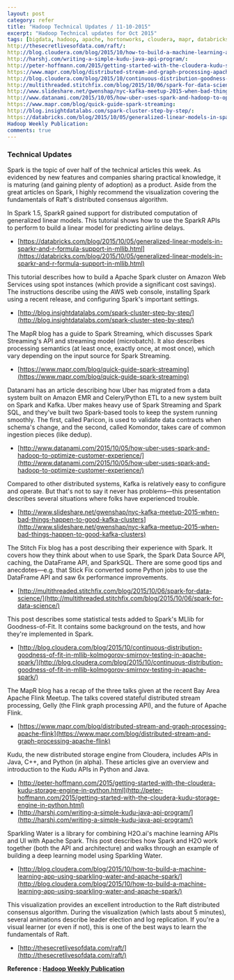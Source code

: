 ```yaml
---
layout: post
category: refer
title: "Hadoop Technical Updates / 11-10-2015"
excerpt: "Hadoop Technical updates for Oct 2015"
tags: [bigdata, hadoop, apache, hortonworks, cloudera, mapr, databricks, spark]
http://thesecretlivesofdata.com/raft/:
http://blog.cloudera.com/blog/2015/10/how-to-build-a-machine-learning-app-using-sparkling-water-and-apache-spark/:
http://harshj.com/writing-a-simple-kudu-java-api-program/:
http://peter-hoffmann.com/2015/getting-started-with-the-cloudera-kudu-storage-engine-in-python.html:
https://www.mapr.com/blog/distributed-stream-and-graph-processing-apache-flink:
http://blog.cloudera.com/blog/2015/10/continuous-distribution-goodness-of-fit-in-mllib-kolmogorov-smirnov-testing-in-apache-spark/:
http://multithreaded.stitchfix.com/blog/2015/10/06/spark-for-data-science/:
http://www.slideshare.net/gwenshap/nyc-kafka-meetup-2015-when-bad-things-happen-to-good-kafka-clusters:
http://www.datanami.com/2015/10/05/how-uber-uses-spark-and-hadoop-to-optimize-customer-experience/:
https://www.mapr.com/blog/quick-guide-spark-streaming:
http://blog.insightdatalabs.com/spark-cluster-step-by-step/:
https://databricks.com/blog/2015/10/05/generalized-linear-models-in-sparkr-and-r-formula-support-in-mllib.html:
Hadoop Weekly Publication:
comments: true
---
```


### Technical Updates

Spark is the topic of over half of the technical articles this week. As evidenced by new features and companies sharing practical knowledge, it is maturing (and gaining plenty of adoption) as a product. Aside from the great articles on Spark, I highly recommend the visualization covering the fundamentals of Raft's distributed consensus algorithm.
 
 
In Spark 1.5, SparkR gained support for distributed computation of generalized linear models. This tutorial shows how to use the SparkR APIs to perform to build a linear model for predicting airline delays.
 
- [https://databricks.com/blog/2015/10/05/generalized-linear-models-in-sparkr-and-r-formula-support-in-mllib.html](https://databricks.com/blog/2015/10/05/generalized-linear-models-in-sparkr-and-r-formula-support-in-mllib.html)
 
 
This tutorial describes how to build a Apache Spark cluster on Amazon Web Services using spot instances (which provide a significant cost savings). The instructions describe using the AWS web console, installing Spark using a recent release, and configuring Spark's important settings.
 
- [http://blog.insightdatalabs.com/spark-cluster-step-by-step/](http://blog.insightdatalabs.com/spark-cluster-step-by-step/)
 
 
The MapR blog has a guide to Spark Streaming, which discusses Spark Streaming's API and streaming model (microbatch). It also describes processing semantics (at least once, exactly once, at most once), which vary depending on the input source for Spark Streaming.
 
- [https://www.mapr.com/blog/quick-guide-spark-streaming](https://www.mapr.com/blog/quick-guide-spark-streaming)
 
 
Datanami has an article describing how Uber has migrated from a data system built on Amazon EMR and Celery/Python ETL to a new system built on Spark and Kafka. Uber makes heavy use of Spark Streaming and Spark SQL, and they've built two Spark-based tools to keep the system running smoothly. The first, called Paricon, is used to validate data contracts when schema's change, and the second, called Komondor, takes care of common ingestion pieces (like dedup).
 
- [http://www.datanami.com/2015/10/05/how-uber-uses-spark-and-hadoop-to-optimize-customer-experience/](http://www.datanami.com/2015/10/05/how-uber-uses-spark-and-hadoop-to-optimize-customer-experience/)
 
 
Compared to other distributed systems, Kafka is relatively easy to configure and operate. But that's not to say it never has problems—this presentation describes several situations where folks have experienced trouble.
 
- [http://www.slideshare.net/gwenshap/nyc-kafka-meetup-2015-when-bad-things-happen-to-good-kafka-clusters](http://www.slideshare.net/gwenshap/nyc-kafka-meetup-2015-when-bad-things-happen-to-good-kafka-clusters)
 
 
The Stitch Fix blog has a post describing their experience with Spark. It covers how they think about when to use Spark, the Spark Data Source API, caching, the DataFrame API, and SparkSQL. There are some good tips and anecdotes—e.g. that Stick Fix converted some Python jobs to use the DataFrame API and saw 6x performance improvements.
 
- [http://multithreaded.stitchfix.com/blog/2015/10/06/spark-for-data-science/](http://multithreaded.stitchfix.com/blog/2015/10/06/spark-for-data-science/)
 
 
This post describes some statistical tests added to Spark's MLlib for Goodness-of-Fit. It contains some background on the tests, and how they're implemented in Spark.
 
- [http://blog.cloudera.com/blog/2015/10/continuous-distribution-goodness-of-fit-in-mllib-kolmogorov-smirnov-testing-in-apache-spark/](http://blog.cloudera.com/blog/2015/10/continuous-distribution-goodness-of-fit-in-mllib-kolmogorov-smirnov-testing-in-apache-spark/)
 
 
The MapR blog has a recap of the three talks given at the recent Bay Area Apache Flink Meetup. The talks covered stateful distributed stream processing, Gelly (the Flink graph processing API), and the future of Apache Flink.
 
- [https://www.mapr.com/blog/distributed-stream-and-graph-processing-apache-flink](https://www.mapr.com/blog/distributed-stream-and-graph-processing-apache-flink)
 
 
Kudu, the new distributed storage engine from Cloudera, includes APIs in Java, C++, and Python (in alpha). These articles give an overview and introduction to the Kudu APIs in Python and Java.
 
- [http://peter-hoffmann.com/2015/getting-started-with-the-cloudera-kudu-storage-engine-in-python.html](http://peter-hoffmann.com/2015/getting-started-with-the-cloudera-kudu-storage-engine-in-python.html)
- [http://harshj.com/writing-a-simple-kudu-java-api-program/](http://harshj.com/writing-a-simple-kudu-java-api-program/)
 
 
Sparkling Water is a library for combining H2O.ai's machine learning APIs and UI with Apache Spark. This post describes how Spark and H2O work together (both the API and architecture) and walks through an example of building a deep learning model using Sparkling Water.
 
- [http://blog.cloudera.com/blog/2015/10/how-to-build-a-machine-learning-app-using-sparkling-water-and-apache-spark/](http://blog.cloudera.com/blog/2015/10/how-to-build-a-machine-learning-app-using-sparkling-water-and-apache-spark/)
 
 
This visualization provides an excellent introduction to the Raft distributed consensus algorithm. During the visualization (which lasts about 5 minutes), several animations describe leader election and log replication. If you're a visual learner (or even if not), this is one of the best ways to learn the fundamentals of Raft.
 
- [http://thesecretlivesofdata.com/raft/](http://thesecretlivesofdata.com/raft/)



**Reference : [Hadoop Weekly Publication](http://hadoopweekly.com)**
